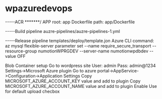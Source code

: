 # wpazuredevops

-----ACR *******/
APP root: app
Dockerfile path: app/Dockerfile

-----Build pipeline
auzre-pipelines/auzre-pipelines-1.yml

-----Release pipeline
templates/deploy/template.jon
Azure CLI command: az mysql flexible-server parameter set --name require_secure_transport --resource-group numotionWPRGDEV --server-name numotionwpdbdev --value OFF

Blob Container setup
Go to wordpress site
User: admin Pass: admin@1234
Settings->Microsoft Azure plugin
Go to azure portal->AppService->Configuration->Application Settings
Copy MICROSOFT_AZURE_ACCOUNT_KEY value and add to plugin 
Copy MICROSOFT_AZURE_ACCOUNT_NAME value and add to plugin
Enable Use for default upload checbox



